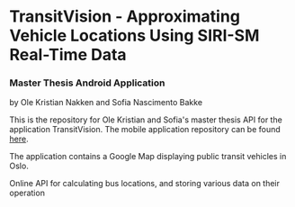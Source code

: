 # TransitVision - Approximating Vehicle Locations Using SIRI-SM Real-Time Data
### Master Thesis Android Application


by Ole Kristian Nakken and Sofia Nascimento Bakke

This is the repository for Ole Kristian and Sofia's master thesis API for the application TransitVision. The mobile application repository can be found [here](https://github.com/sofiabakke/BusMapApp).

The application contains a Google Map displaying public transit vehicles in Oslo.

Online API for calculating bus locations, and storing various data on their operation
